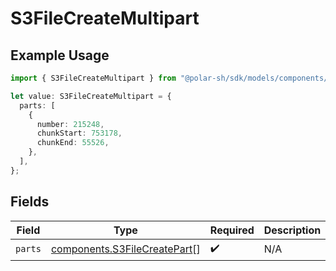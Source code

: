 # S3FileCreateMultipart

## Example Usage

```typescript
import { S3FileCreateMultipart } from "@polar-sh/sdk/models/components/s3filecreatemultipart.js";

let value: S3FileCreateMultipart = {
  parts: [
    {
      number: 215248,
      chunkStart: 753178,
      chunkEnd: 55526,
    },
  ],
};
```

## Fields

| Field                                                                        | Type                                                                         | Required                                                                     | Description                                                                  |
| ---------------------------------------------------------------------------- | ---------------------------------------------------------------------------- | ---------------------------------------------------------------------------- | ---------------------------------------------------------------------------- |
| `parts`                                                                      | [components.S3FileCreatePart](../../models/components/s3filecreatepart.md)[] | :heavy_check_mark:                                                           | N/A                                                                          |
